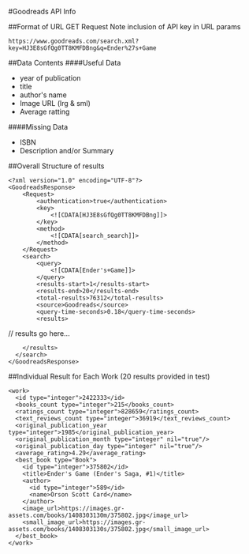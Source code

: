 #Goodreads API Info

##Format of URL GET Request
Note inclusion of API key in URL params
```
https://www.goodreads.com/search.xml?key=HJ3E8sGfQg0TT8KMFDBng&q=Ender%27s+Game
```
##Data Contents
####Useful Data
- year of publication
- title
- author's name
- Image URL (lrg & sml)
- Average ratting

####Missing Data
- ISBN
- Description and/or Summary


##Overall Structure of results
```
<?xml version="1.0" encoding="UTF-8"?>
<GoodreadsResponse>
	<Request>
		<authentication>true</authentication>
		<key>
			<![CDATA[HJ3E8sGfQg0TT8KMFDBng]]>
		</key>
		<method>
			<![CDATA[search_search]]>
		</method>
	</Request>
	<search>
		<query>
			<![CDATA[Ender's+Game]]>
		</query>
		<results-start>1</results-start>
		<results-end>20</results-end>
		<total-results>76312</total-results>
		<source>Goodreads</source>
		<query-time-seconds>0.18</query-time-seconds>
		<results>
```
// results go here...
```
    </results>
  </search>
</GoodreadsResponse>
```



##Individual Result for Each Work (20 results provided in test)
```
<work>
  <id type="integer">2422333</id>
  <books_count type="integer">215</books_count>
  <ratings_count type="integer">828659</ratings_count>
  <text_reviews_count type="integer">36919</text_reviews_count>
  <original_publication_year type="integer">1985</original_publication_year>
  <original_publication_month type="integer" nil="true"/>
  <original_publication_day type="integer" nil="true"/>
  <average_rating>4.29</average_rating>
  <best_book type="Book">
    <id type="integer">375802</id>
    <title>Ender's Game (Ender's Saga, #1)</title>
    <author>
      <id type="integer">589</id>
      <name>Orson Scott Card</name>
    </author>
    <image_url>https://images.gr-assets.com/books/1408303130m/375802.jpg</image_url>
    <small_image_url>https://images.gr-assets.com/books/1408303130s/375802.jpg</small_image_url>
  </best_book>
</work>
```